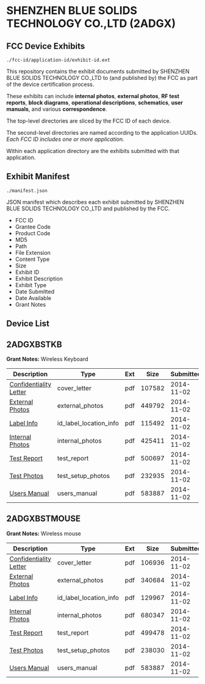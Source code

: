 # SHENZHEN BLUE SOLIDS TECHNOLOGY CO.,LTD (2ADGX)
## FCC Device Exhibits

```
./fcc-id/application-id/exhibit-id.ext
```

This repository contains the exhibit documents submitted by SHENZHEN BLUE SOLIDS TECHNOLOGY CO.,LTD to (and published by) the FCC as part of the device certification process.

These exhibits can include **internal photos**, **external photos**, **RF test reports**, **block diagrams**, **operational descriptions**, **schematics**, **user manuals**, and various **correspondence**.

The top-level directories are sliced by the FCC ID of each device.

The second-level directories are named according to the application UUIDs. *Each FCC ID includes one or more application.*

Within each application directory are the exhibits submitted with that application. 

## Exhibit Manifest

```
./manifest.json
```

JSON manifest which describes each exhibit submitted by SHENZHEN BLUE SOLIDS TECHNOLOGY CO.,LTD and published by the FCC.

- FCC ID
- Grantee Code
- Product Code
- MD5
- Path
- File Extension
- Content Type
- Size
- Exhibit ID
- Exhibit Description
- Exhibit Type
- Date Submitted
- Date Available
- Grant Notes

## Device List
## 2ADGXBSTKB
**Grant Notes:** Wireless Keyboard

| Description | Type | Ext | Size | Submitted | Available |
| ----------- | ---- | --- | ---- | --------- | --------- |
| [Confidentiality Letter](2ADGXBSTKB/b0f0dc6d5ce9eaf5c3c5c62a772ca013/2433729.pdf) | cover_letter | pdf | 107582 | 2014-11-02 | 2014-11-02 |
| [External Photos](2ADGXBSTKB/b0f0dc6d5ce9eaf5c3c5c62a772ca013/2433730.pdf) | external_photos | pdf | 449792 | 2014-11-02 | 2014-11-02 |
| [Label Info](2ADGXBSTKB/b0f0dc6d5ce9eaf5c3c5c62a772ca013/2433732.pdf) | id_label_location_info | pdf | 115492 | 2014-11-02 | 2014-11-02 |
| [Internal Photos](2ADGXBSTKB/b0f0dc6d5ce9eaf5c3c5c62a772ca013/2433731.pdf) | internal_photos | pdf | 425411 | 2014-11-02 | 2014-11-02 |
| [Test Report](2ADGXBSTKB/b0f0dc6d5ce9eaf5c3c5c62a772ca013/2433735.pdf) | test_report | pdf | 500697 | 2014-11-02 | 2014-11-02 |
| [Test Photos](2ADGXBSTKB/b0f0dc6d5ce9eaf5c3c5c62a772ca013/2433734.pdf) | test_setup_photos | pdf | 232935 | 2014-11-02 | 2014-11-02 |
| [Users Manual](2ADGXBSTKB/b0f0dc6d5ce9eaf5c3c5c62a772ca013/2433721.pdf) | users_manual | pdf | 583887 | 2014-11-02 | 2014-11-02 |
## 2ADGXBSTMOUSE
**Grant Notes:** Wireless mouse

| Description | Type | Ext | Size | Submitted | Available |
| ----------- | ---- | --- | ---- | --------- | --------- |
| [Confidentiality Letter](2ADGXBSTMOUSE/67c8441c66a3eee4b8f44bca6052744b/2433717.pdf) | cover_letter | pdf | 106936 | 2014-11-02 | 2014-11-02 |
| [External Photos](2ADGXBSTMOUSE/67c8441c66a3eee4b8f44bca6052744b/2433718.pdf) | external_photos | pdf | 340684 | 2014-11-02 | 2014-11-02 |
| [Label Info](2ADGXBSTMOUSE/67c8441c66a3eee4b8f44bca6052744b/2433720.pdf) | id_label_location_info | pdf | 129967 | 2014-11-02 | 2014-11-02 |
| [Internal Photos](2ADGXBSTMOUSE/67c8441c66a3eee4b8f44bca6052744b/2433719.pdf) | internal_photos | pdf | 680347 | 2014-11-02 | 2014-11-02 |
| [Test Report](2ADGXBSTMOUSE/67c8441c66a3eee4b8f44bca6052744b/2433723.pdf) | test_report | pdf | 499478 | 2014-11-02 | 2014-11-02 |
| [Test Photos](2ADGXBSTMOUSE/67c8441c66a3eee4b8f44bca6052744b/2433722.pdf) | test_setup_photos | pdf | 238030 | 2014-11-02 | 2014-11-02 |
| [Users Manual](2ADGXBSTMOUSE/67c8441c66a3eee4b8f44bca6052744b/2433721.pdf) | users_manual | pdf | 583887 | 2014-11-02 | 2014-11-02 |
